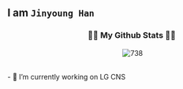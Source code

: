 ## I am `Jinyoung Han`
<h3 align="center">👩‍💻 My Github Stats 👩‍💻</h3>
<div align="center">
<p>&nbsp;<img align="center" src="https://github-readme-stats-git-masterrstaa-rickstaa.vercel.app/api??username=Jyhan1&show_icons=true&&theme=default" alt="738" /></p>
</div>

</br>
- 🔭 I’m currently working on LG CNS

<!--
**Jyhan1/Jyhan1** is a ✨ _special_ ✨ repository because its `README.md` (this file) appears on your GitHub profile.

Here are some ideas to get you started:

- 🔭 I’m currently working on LG CNS
- 🌱 I’m currently learning ...
- 👯 I’m looking to collaborate on ...
- 🤔 I’m looking for help with ...
- 💬 Ask me about ...
- 📫 How to reach me: ...
- 😄 Pronouns: ...
- ⚡ Fun fact: ...
-->
